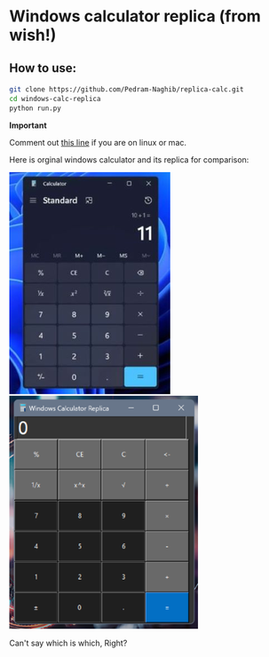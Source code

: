 # Windows calculator replica (from wish!)

## How to use:

```bash
git clone https://github.com/Pedram-Naghib/replica-calc.git
cd windows-calc-replica
python run.py
```

**Important**

Comment out [this line](https://github.com/Pedram-Naghib/replica-calc/blob/ba8c67cc29d218b37c578c5b1a2b697c5cf87940/src/calc.py#L6) if you are on linux or mac.

Here is orginal windows calculator and its replica for comparison:

![Orginal](images/orginal.jpg)
![Replica](images/replica.png)

Can't say which is which, Right?
